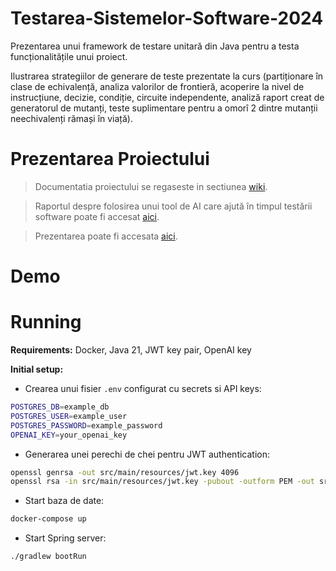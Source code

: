 # Testarea-Sistemelor-Software-2024
Prezentarea unui framework de testare unitară din Java pentru a testa funcționalitățile unui proiect. 

Ilustrarea strategiilor de generare de teste prezentate la curs (partiționare în clase de
echivalență, analiza valorilor de frontieră, acoperire la nivel de instrucțiune, decizie, condiție,
circuite independente, analiză raport creat de generatorul de mutanți, teste suplimentare pentru a
omorî 2 dintre mutanții neechivalenți rămași în viață).

# Prezentarea Proiectului

> Documentatia proiectului se regaseste in sectiunea [wiki](https://github.com/irinaenescu2002/Testarea-Sistemelor-Software-2024/wiki).

>Raportul despre folosirea unui tool de AI care ajută în timpul testării software poate fi accesat [aici](https://github.com/irinaenescu2002/Testarea-Sistemelor-Software-2024/wiki/03.-Raport-despre-folosirea-unui-tool-AI-%E2%80%90-chatGPT).

>Prezentarea poate fi accesata [aici](https://github.com/irinaenescu2002/Testarea-Sistemelor-Software-2024/wiki).

# Demo 


# Running

**Requirements:** Docker, Java 21, JWT key pair, OpenAI key  

**Initial setup:**

- Crearea unui fisier `.env` configurat cu secrets si API keys:

```sh
POSTGRES_DB=example_db
POSTGRES_USER=example_user
POSTGRES_PASSWORD=example_password
OPENAI_KEY=your_openai_key
```

- Generarea unei perechi de chei pentru JWT authentication:

```sh
openssl genrsa -out src/main/resources/jwt.key 4096
openssl rsa -in src/main/resources/jwt.key -pubout -outform PEM -out src/main/resources/jwt.pub
```

- Start baza de date:

```sh
docker-compose up
```

- Start Spring server:

```sh
./gradlew bootRun
```
